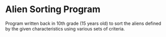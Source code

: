 <h1>Alien Sorting Program</h1>
<p>Program written back in 10th grade (15 years old) to sort the aliens defined by the given characteristics using various sets of criteria.</p>
